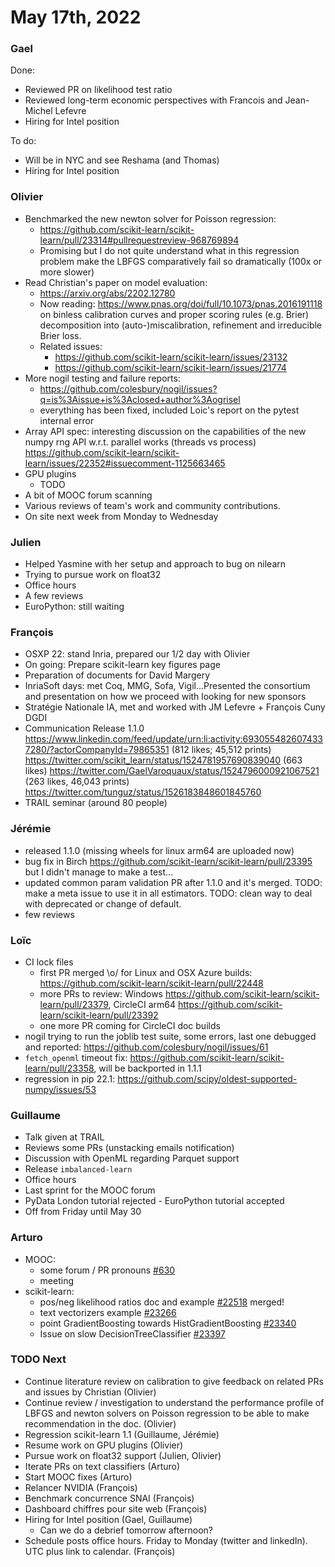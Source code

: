 
# May 17th, 2022

### Gael

Done:

- Reviewed PR on likelihood test ratio
- Reviewed long-term economic perspectives with Francois and Jean-Michel Lefevre
- Hiring for Intel position

To do:
- Will be in NYC and see Reshama (and Thomas)
- Hiring for Intel position

### Olivier

- Benchmarked the new newton solver for Poisson regression:
    - https://github.com/scikit-learn/scikit-learn/pull/23314#pullrequestreview-968769894
    - Promising but I do not quite understand what in this regression problem make the LBFGS comparatively fail so dramatically (100x or more slower)
- Read Christian's paper on model evaluation:
    - https://arxiv.org/abs/2202.12780
    - Now reading: https://www.pnas.org/doi/full/10.1073/pnas.2016191118 on binless calibration curves and proper scoring rules (e.g. Brier) decomposition into (auto-)miscalibration, refinement and irreducible Brier loss.
    - Related issues:
        - https://github.com/scikit-learn/scikit-learn/issues/23132
        - https://github.com/scikit-learn/scikit-learn/issues/21774
- More nogil testing and failure reports:
    - https://github.com/colesbury/nogil/issues?q=is%3Aissue+is%3Aclosed+author%3Aogrisel
    - everything has been fixed, included Loic's report on the pytest internal error
- Array API spec: interesting discussion on the capabilities of the new numpy rng API w.r.t. parallel works (threads vs process)
    https://github.com/scikit-learn/scikit-learn/issues/22352#issuecomment-1125663465
- GPU plugins
    - TODO
- A bit of MOOC forum scanning
- Various reviews of team's work and community contributions.
- On site next week from Monday to Wednesday

### Julien

- Helped Yasmine with her setup and approach to bug on nilearn
- Trying to pursue work on float32
- Office hours
- A few reviews
- EuroPython: still waiting

### François

- OSXP 22: stand Inria, prepared our 1/2 day with Olivier
- On going: Prepare scikit-learn key figures page
- Preparation of documents for David Margery
- InriaSoft days: met Coq, MMG, Sofa, Vigil...Presented the consortium and presentation on how we proceed with looking for new sponsors
- Stratégie Nationale IA, met and worked with JM Lefevre + François Cuny DGDI
- Communication Release 1.1.0
    https://www.linkedin.com/feed/update/urn:li:activity:6930554826074337280/?actorCompanyId=79865351 (812 likes; 45,512 prints)
    https://twitter.com/scikit_learn/status/1524781957690839040 (663 likes)
    https://twitter.com/GaelVaroquaux/status/1524796000921067521 (263 likes, 46,043 prints)
    https://twitter.com/tunguz/status/1526183848601845760 
- TRAIL seminar (around 80 people)

### Jérémie
- released 1.1.0
  (missing wheels for linux arm64 are uploaded now)
- bug fix in Birch
  https://github.com/scikit-learn/scikit-learn/pull/23395
  but I didn't manage to make a test...
- updated common param validation PR after 1.1.0 and it's merged.
  TODO: make a meta issue to use it in all estimators.
  TODO: clean way to deal with deprecated or change of default.
- few reviews

### Loïc

- CI lock files
  + first PR merged \o/ for Linux and OSX Azure builds: https://github.com/scikit-learn/scikit-learn/pull/22448
  + more PRs to review: Windows https://github.com/scikit-learn/scikit-learn/pull/23379, CircleCI arm64 https://github.com/scikit-learn/scikit-learn/pull/23392
  + one more PR coming for CircleCI doc builds
- nogil trying to run the joblib test suite, some errors, last one debugged and reported: https://github.com/colesbury/nogil/issues/61
- `fetch_openml` timeout fix: https://github.com/scikit-learn/scikit-learn/pull/23358, will be backported in 1.1.1
- regression in pip 22.1: https://github.com/scipy/oldest-supported-numpy/issues/53

### Guillaume

- Talk given at TRAIL
- Reviews some PRs (unstacking emails notification)
- Discussion with OpenML regarding Parquet support
- Release `imbalanced-learn`
- Office hours
- Last sprint for the MOOC forum
- PyData London tutorial rejected - EuroPython tutorial accepted
- Off from Friday until May 30

### Arturo

- MOOC:
    - some forum / PR pronouns [#630](https://github.com/INRIA/scikit-learn-mooc/pull/630)
    - meeting
- scikit-learn:
    - pos/neg likelihood ratios doc and example [#22518](https://github.com/scikit-learn/scikit-learn/pull/22518) merged!
    - text vectorizers example [#23266](https://github.com/scikit-learn/scikit-learn/pull/23266)
    - point GradientBoosting towards HistGradientBoosting [#23340](https://github.com/scikit-learn/scikit-learn/pull/23340)
    - Issue on slow DecisionTreeClassifier [#23397](https://github.com/scikit-learn/scikit-learn/issues/23397)

### TODO Next

- Continue literature review on calibration to give feedback on related PRs and issues by Christian (Olivier)
- Continue review / investigation to understand the performance profile of LBFGS and newton solvers on Poisson regression to be able to make recommendation in the doc. (Olivier)
- Regression scikit-learn 1.1 (Guillaume, Jérémie)
- Resume work on GPU plugins (Olivier)
- Pursue work on float32 support (Julien, Olivier)
- Iterate PRs on text classifiers (Arturo)
- Start MOOC fixes (Arturo)
- Relancer NVIDIA (François)
- Benchmark concurrence SNAI (François)
- Dashboard chiffres pour site web (François)
- Hiring for Intel position (Gael, Guillaume)
    - Can we do a debrief tomorrow afternoon?
- Schedule posts office hours. Friday to Monday (twitter and linkedIn). UTC plus link to calendar. (François) 
